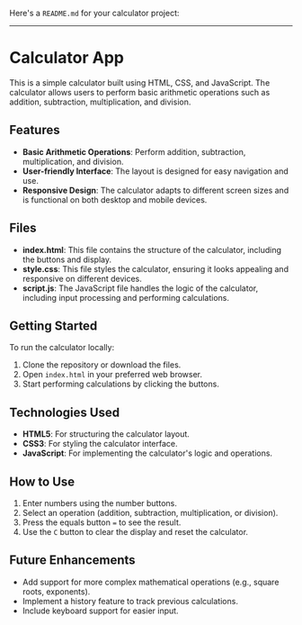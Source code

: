 Here's a `README.md` for your calculator project:

---

# Calculator App

This is a simple calculator built using HTML, CSS, and JavaScript. The calculator allows users to perform basic arithmetic operations such as addition, subtraction, multiplication, and division.

## Features

- **Basic Arithmetic Operations**: Perform addition, subtraction, multiplication, and division.
- **User-friendly Interface**: The layout is designed for easy navigation and use.
- **Responsive Design**: The calculator adapts to different screen sizes and is functional on both desktop and mobile devices.

## Files

- **index.html**: This file contains the structure of the calculator, including the buttons and display.
- **style.css**: This file styles the calculator, ensuring it looks appealing and responsive on different devices.
- **script.js**: The JavaScript file handles the logic of the calculator, including input processing and performing calculations.

## Getting Started

To run the calculator locally:

1. Clone the repository or download the files.
2. Open `index.html` in your preferred web browser.
3. Start performing calculations by clicking the buttons.

## Technologies Used

- **HTML5**: For structuring the calculator layout.
- **CSS3**: For styling the calculator interface.
- **JavaScript**: For implementing the calculator's logic and operations.

## How to Use

1. Enter numbers using the number buttons.
2. Select an operation (addition, subtraction, multiplication, or division).
3. Press the equals button `=` to see the result.
4. Use the `C` button to clear the display and reset the calculator.

## Future Enhancements

- Add support for more complex mathematical operations (e.g., square roots, exponents).
- Implement a history feature to track previous calculations.
- Include keyboard support for easier input.
